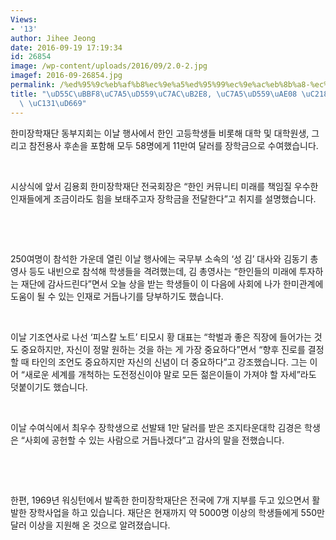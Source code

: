 ```yaml
---
Views:
- '13'
author: Jihee Jeong
date: 2016-09-19 17:19:34
id: 26854
image: /wp-content/uploads/2016/09/2.0-2.jpg
imagef: 2016-09-26854.jpg
permalink: /%ed%95%9c%eb%af%b8%ec%9e%a5%ed%95%99%ec%9e%ac%eb%8b%a8-%ec%9e%a5%ed%95%99%ea%b8%88-%ec%88%98%ec%97%ac%ec%8b%9d-%ec%84%b1%ed%99%a9/
title: "\uD55C\uBBF8\uC7A5\uD559\uC7AC\uB2E8, \uC7A5\uD559\uAE08 \uC218\uC5EC\uC2DD\
  \ \uC131\uD669"
---
```


한미장학재단 동부지회는 이날 행사에서 한인 고등학생들 비롯해 대학 및 대학원생, 그리고 참전용사 후손을 포함해 모두 58명에게 11만여 달러를 장학금으로 수여했습니다.

&nbsp;

시상식에 앞서 김용회 한미장학재단 전국회장은 “한인 커뮤니티 미래를 책임질 우수한 인재들에게 조금이라도 힘을 보태주고자 장학금을 전달한다”고 취지를 설명했습니다.

&nbsp;

&nbsp;

250여명이 참석한 가운데 열린 이날 행사에는 국무부 소속의 ‘성 김’ 대사와 김동기 총영사 등도 내빈으로 참석해 학생들을 격려했는데, 김 총영사는 “한인들의 미래에 투자하는 재단에 감사드린다”면서 오늘 상을 받는 학생들이 이 다음에 사회에 나가 한미관계에 도움이 될 수 있는 인재로 거듭나기를 당부하기도 했습니다.

&nbsp;

이날 기조연사로 나선 ‘피스칼 노트’ 티모시 황 대표는 “학벌과 좋은 직장에 들어가는 것도 중요하지만, 자신이 정말 원하는 것을 하는 게 가장 중요하다”면서 “향후 진로를 결정할 때 타인의 조언도 중요하지만 자신의 신념이 더 중요하다”고 강조했습니다. 그는 이어 “새로운 세계를 개척하는 도전정신이야 말로 모든 젊은이들이 가져야 할 자세”라도 덧붙이기도 했습니다.

&nbsp;

이날 수여식에서 최우수 장학생으로 선발돼 1만 달러를 받은 조지타운대학 김경은 학생은 “사회에 공헌할 수 있는 사람으로 거듭나겠다”고 감사의 말을 전했습니다.

&nbsp;

&nbsp;

한편, 1969년 워싱턴에서 발족한 한미장학재단은 전국에 7개 지부를 두고 있으면서 활발한 장학사업을 하고 있습니다. 재단은 현재까지 약 5000명 이상의 학생들에게 550만 달러 이상을 지원해 온 것으로 알려졌습니다.